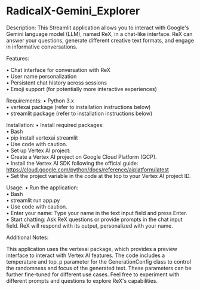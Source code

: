 # RadicalX-Gemini_Explorer

Description:
This Streamlit application allows you to interact with Google's Gemini language model (LLM), named ReX, in a chat-like interface. ReX can answer your questions, generate different creative text formats, and engage in informative conversations.

Features:

 • Chat interface for conversation with ReX<br>
 • User name personalization<br>
 • Persistent chat history across sessions<br>
 • Emoji support (for potentially more interactive experiences)<br>
  
Requirements:
 • Python 3.x<br>
 • vertexai package (refer to installation instructions below)<br>
 • streamlit package (refer to installation instructions below)<br>

Installation:
 • Install required packages:<br>
 • Bash<br>
 • pip install vertexai streamlit<br>
 • Use code with caution.<br>
 • Set up Vertex AI project:<br>
 • Create a Vertex AI project on Google Cloud Platform (GCP).<br>
 • Install the Vertex AI SDK following the official guide: https://cloud.google.com/python/docs/reference/aiplatform/latest<br>
 • Set the project variable in the code at the top to your Vertex AI project ID.<br>

Usage:
 • Run the application:<br>
 • Bash<br>
 • streamlit run app.py<br>
 • Use code with caution.<br>
 • Enter your name: Type your name in the text input field and press Enter.<br>
 • Start chatting: Ask ReX questions or provide prompts in the chat input field. ReX will respond with its output, personalized with your name.<br>

Additional Notes:

This application uses the vertexai package, which provides a preview interface to interact with Vertex AI features.
The code includes a temperature and top_p parameter for the GenerationConfig class to control the randomness and focus of the generated text. These parameters can be further fine-tuned for different use cases.
Feel free to experiment with different prompts and questions to explore ReX's capabilities.
